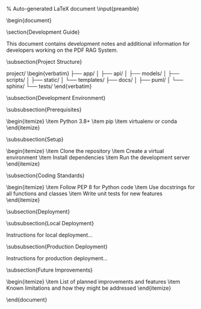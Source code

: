 % Auto-generated LaTeX document
\input{preamble}

\begin{document}

\section{Development Guide}

This document contains development notes and additional information for developers working on the PDF RAG System.

\subsection{Project Structure}

project/
\begin{verbatim}
├── app/
│   ├── api/
│   ├── models/
│   ├── scripts/
│   ├── static/
│   └── templates/
├── docs/
│   ├── puml/
│   └── sphinx/
└── tests/
\end{verbatim}


\subsection{Development Environment}

\subsubsection{Prerequisites}

\begin{itemize}
\item Python 3.8+
\item pip
\item virtualenv or conda
\end{itemize}

\subsubsection{Setup}

\begin{itemize}
\item Clone the repository
\item Create a virtual environment
\item Install dependencies
\item Run the development server
\end{itemize}

\subsection{Coding Standards}

\begin{itemize}
\item Follow PEP 8 for Python code
\item Use docstrings for all functions and classes
\item Write unit tests for new features
\end{itemize}

\subsection{Deployment}

\subsubsection{Local Deployment}

Instructions for local deployment...

\subsubsection{Production Deployment}

Instructions for production deployment...

\subsection{Future Improvements}

\begin{itemize}
\item List of planned improvements and features
\item Known limitations and how they might be addressed
\end{itemize}



\end{document}
